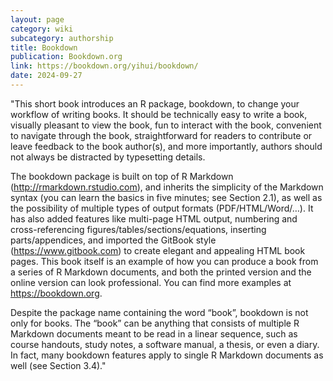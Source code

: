 ```yaml
---
layout: page
category: wiki
subcategory: authorship
title: Bookdown
publication: Bookdown.org
link: https://bookdown.org/yihui/bookdown/
date: 2024-09-27
---
```


"This short book introduces an R package, bookdown, to change your workflow of writing books. It should be technically easy to write a book, visually pleasant to view the book, fun to interact with the book, convenient to navigate through the book, straightforward for readers to contribute or leave feedback to the book author(s), and more importantly, authors should not always be distracted by typesetting details.

The bookdown package is built on top of R Markdown (<http://rmarkdown.rstudio.com>), and inherits the simplicity of the Markdown syntax (you can learn the basics in five minutes; see Section 2.1), as well as the possibility of multiple types of output formats (PDF/HTML/Word/…). It has also added features like multi-page HTML output, numbering and cross-referencing figures/tables/sections/equations, inserting parts/appendices, and imported the GitBook style (<https://www.gitbook.com>) to create elegant and appealing HTML book pages. This book itself is an example of how you can produce a book from a series of R Markdown documents, and both the printed version and the online version can look professional. You can find more examples at <https://bookdown.org>.

Despite the package name containing the word “book”, bookdown is not only for books. The “book” can be anything that consists of multiple R Markdown documents meant to be read in a linear sequence, such as course handouts, study notes, a software manual, a thesis, or even a diary. In fact, many bookdown features apply to single R Markdown documents as well (see Section 3.4)."
